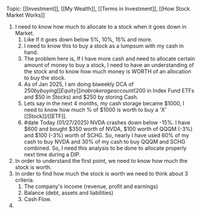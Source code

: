 Topic: [[Investment]], [[My Wealth]], [[Terms in Investment]], [[How Stock Market Works]]

1. I need to know how much to allocate to a stock when it goes down in Market.
	1. Like If it goes down below 5%, 10%, 15% and more.
	2. I need to know this to buy a stock as a lumpsum with my cash in hand.
	3. The problem here is, If I have more cash and need to allocate certain amount of money to buy a stock, I need to have an understanding of the stock and to know how much money is WORTH of an allocation to buy the stock.
	4. As of Jan 2025, I am doing biweekly DCA of $250 by buying [[Equity]] in a brokerage account ($200 in Index Fund ETFs and $50 in Stocks) and $250 by storing Cash.
	5. Lets say in the next 4 months, my cash storage became $1000, I need to know how much % of $1000 is worth to buy a 'X' [[Stock]]/[[ETF]]. 
	6. #date Today (01/27/2025) NVDA crashes down below -15%. I have $600 and bought $350 worth of NVDA, $100 worth of QQQM (-3%) and $100 (-3%) worth of SCHG. So, nearly I have used 60% of my cash to buy NVDA and 30% of my cash to buy QQQM and SCHG combined. So, I need this analysis to be done to allocate properly next time during a DIP.
2. In order to understand the first point, we need to know how much the stock is worth.
3. In order to find how much the stock is worth we need to think about 3 criteria.
	1. The company's income (revenue, profit and earnings)
	2. Balance (debt, assets and liabilities)
	3. Cash Flow. 
4. 